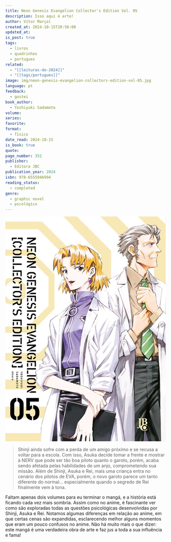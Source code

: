 ```yaml
---
title: Neon Genesis Evangelion Collector's Edition Vol. 05
description: Isso aqui é arte!
author: Vítor Marçal
created_at: 2024-10-15T20:56:00
updated_at: 
is_post: true
tags:
  - livros
  - quadrinhos
  - portugues
related:
  - "[[leituras-de-2024]]"
  - "[[tags/portugues]]"
image: img/neon-genesis-evangelion-collectors-edition-vol-05.jpg
language: pt
feedback:
  - gostei
book_author:
  - Yoshiyuki Sadamoto
volume: 
series: 
favorite: 
format:
  - físico
date_read: 2024-10-15
is_book: true
quote: 
page_number: 352
publisher:
  - Editora JBC
publication_year: 2024
isbn: 978-6555946994
reading_status:
  - completed
genre:
  - graphic novel
  - pscológico
---
```


![neon-genesis-evangelion-collectors-edition-vol-04](img/neon-genesis-evangelion-collectors-edition-vol-05.jpg)

> Shinji ainda sofre com a perda de um amigo próximo e se recusa a voltar para a escola. Com isso, Asuka decide tomar a frente e mostrar à NERV que pode ser tão boa piloto quanto o garoto, porém, acaba sendo afetada pelas habilidades de um anjo, comprometendo sua missão. Além de Shinji, Asuka e Rei, mais uma criança entra no cenário dos pilotos de EVA, porém, o novo garoto parece um tanto diferente do normal... especialmente quando o segredo de Rei finalmente vem à tona.

Faltam apenas dois volumes para eu terminar o mangá, e a história está ficando cada vez mais sombria. Assim como no anime, é fascinante ver como são exploradas todas as questões psicológicas desenvolvidas por Shinji, Asuka e Rei. Notamos algumas diferenças em relação ao anime, em que certas cenas são expandidas, esclarecendo melhor alguns momentos que eram um pouco confusos no anime. Não há muito mais o que dizer: este mangá é uma verdadeira obra de arte e faz jus a toda a sua influência e fama!